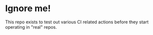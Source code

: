 # Ignore me!

This repo exists to test out various CI related actions before they start operating in "real" repos.

<!--

ponylang/action-testing@0.15.8

-->
